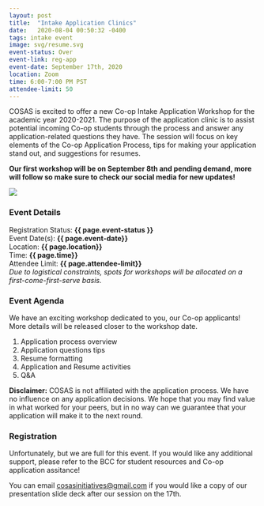 ```yaml
---
layout: post
title:  "Intake Application Clinics"
date:   2020-08-04 00:50:32 -0400
tags: intake event
image: svg/resume.svg
event-status: Over
event-link: reg-app
event-date: September 17th, 2020 
location: Zoom
time: 6:00-7:00 PM PST
attendee-limit: 50
---
```


COSAS is excited to offer a new Co-op Intake Application Workshop for the academic year 2020-2021. The purpose of the application clinic is to assist potential incoming Co-op students through the process and answer any application-related questions they have. The session will focus on key elements of the Co-op Application Process, tips for making your application stand out, and suggestions for resumes. 

**Our first workshop will be on September 8th and pending demand, more will follow so make sure to check our social media for new updates!**

<img class="w-100 h-100" src='{{ site.baseurl }}/static_files/assets/images/intake/application.jpg'/>

### Event Details

Registration Status: **{{ page.event-status }}**  
Event Date(s): **{{ page.event-date}}**  
Location: **{{ page.location}}**   
Time: **{{ page.time}}**  
Attendee Limit: **{{ page.attendee-limit}}**  
_Due to logistical constraints, spots for workshops will be allocated on a first-come-first-serve basis._

### Event Agenda

We have an exciting workshop dedicated to you, our Co-op applicants! More details will be released closer to the workshop date.

1. Application process overview
2. Application questions tips
3. Resume formatting
4. Application and Resume activities
5. Q&A

**Disclaimer:** COSAS is not affiliated with the application process. We have no influence on any application decisions. We hope that you may find value in what worked for your peers, but in no way can we guarantee that your application will make it to the next round.

### Registration

Unfortunately, but we are full for this event. If you would like any additional support, please refer to the BCC for student resources and Co-op application assitance! 

You can email cosasinitiatives@gmail.com if you would like a copy of our presentation slide deck after our session on the 17th. 